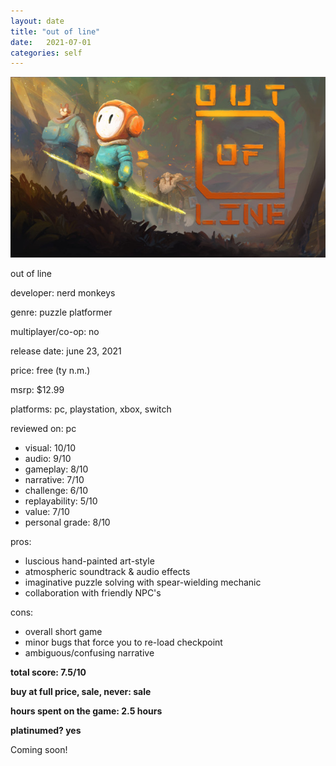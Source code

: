 ```yaml
---
layout: date
title: "out of line"
date:   2021-07-01
categories: self
---
```


![mos](/assets/img/ool.jpg)

out of line

developer: nerd monkeys

genre: puzzle platformer

multiplayer/co-op: no

release date: june 23, 2021

price: free (ty n.m.)

msrp: $12.99

platforms: pc, playstation, xbox, switch

reviewed on: pc

- visual: 10/10
- audio: 9/10
- gameplay: 8/10
- narrative: 7/10
- challenge: 6/10
- replayability: 5/10
- value: 7/10
- personal grade: 8/10

pros:
- luscious hand-painted art-style 
- atmospheric soundtrack & audio effects
- imaginative puzzle solving with spear-wielding mechanic
- collaboration with friendly NPC's

cons:
- overall short game
- minor bugs that force you to re-load checkpoint
- ambiguous/confusing narrative


**total score: 7.5/10**

**buy at full price, sale, never: sale**

**hours spent on the game: 2.5 hours**

**platinumed? yes**


Coming soon!